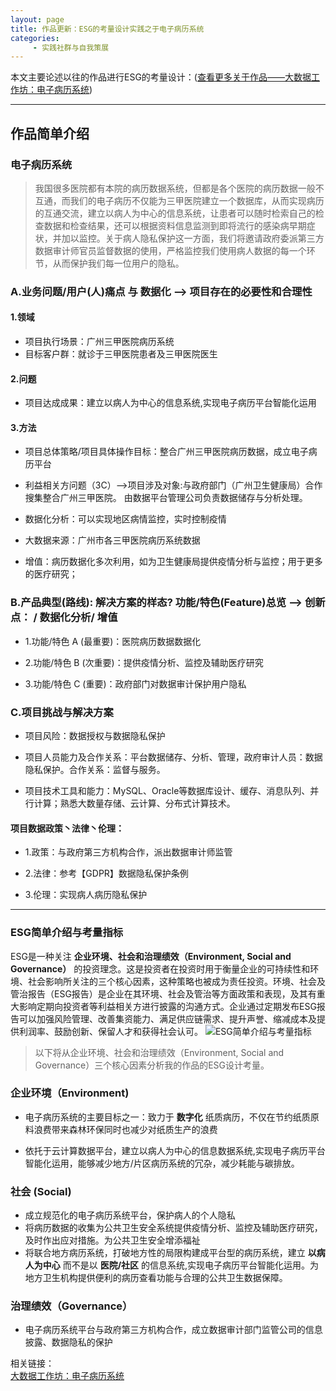 ```yaml
---
layout: page
title: 作品更新：ESG的考量设计实践之于电子病历系统
categories:
     - 实践社群与自我策展
---
```


本文主要论述以往的作品进行ESG的考量设计：([查看更多关于作品——大数据工作坊：电子病历系统](https://gitee.com/he1mo/Big-data))

---
## 作品简单介绍
### 电子病历系统
> 我国很多医院都有本院的病历数据系统，但都是各个医院的病历数据一般不互通，而我们的电子病历不仅能为三甲医院建立一个数据库，从而实现病历的互通交流，建立以病人为中心的信息系统，让患者可以随时检索自己的检查数据和检查结果，还可以根据资料信息监测到即将流行的感染病早期症状，并加以监控。关于病人隐私保护这一方面，我们将邀请政府委派第三方数据审计师官员监督数据的使用，严格监控我们使用病人数据的每一个环节，从而保护我们每一位用户的隐私。

### A.业务问题/用户(人)痛点 与 数据化 --> 项目存在的必要性和合理性

#### 1.领域 
- 项目执行场景：广州三甲医院病历系统
- 目标客户群：就诊于三甲医院患者及三甲医院医生

#### 2.问题
- 项目达成成果：建立以病人为中心的信息系统,实现电子病历平台智能化运用

#### 3.方法  
- 项目总体策略/项目具体操作目标：整合广州三甲医院病历数据，成立电子病历平台

- 利益相关方问题（3C）-->项目涉及对象:与政府部门（广州卫生健康局）合作搜集整合广州三甲医院。
由数据平台管理公司负责数据储存与分析处理。

- 数据化分析：可以实现地区病情监控，实时控制疫情

- 大数据来源：广州市各三甲医院病历系统数据    

- 增值：病历数据化多次利用，如为卫生健康局提供疫情分析与监控；用于更多的医疗研究；


### B.产品典型(路线): 解决方案的样态?   功能/特色(Feature)总览 --> 创新点： / 数据化分析/ 增值
- 1.功能/特色 A (最重要)：医院病历数据数据化

- 2.功能/特色 B (次重要)：提供疫情分析、监控及辅助医疗研究

- 3.功能/特色 C (重要)：政府部门对数据审计保护用户隐私



### C.项目挑战与解决方案

- 项目风险：数据授权与数据隐私保护    

- 项目人员能力及合作关系：平台数据储存、分析、管理，政府审计人员：数据隐私保护。合作关系：监督与服务。

- 项目技术工具和能力：MySQL、Oracle等数据库设计、缓存、消息队列、并行计算；熟悉大数量存储、云计算、分布式计算技术。



#### 项目数据政策丶法律丶伦理：

- 1.政策：与政府第三方机构合作，派出数据审计师监管

- 2.法律：参考【GDPR】数据隐私保护条例

- 3.伦理：实现病人病历隐私保护


----

### ESG简单介绍与考量指标
ESG是一种关注 **企业环境、社会和治理绩效（Environment, Social and Governance）** 的投资理念。这是投资者在投资时用于衡量企业的可持续性和环境、社会影响所关注的三个核心因素，这种策略也被成为责任投资。环境、社会及管治报告（ESG报告）是企业在其环境、社会及管治等方面政策和表现，及其有重大影响定期向投资者等利益相关方进行披露的沟通方式。企业通过定期发布ESG报告可以加强风险管理、改善集资能力、满足供应链需求、提升声誉、缩减成本及提供利润率、鼓励创新、保留人才和获得社会认可。
![ESG简单介绍与考量指标](https://pic4.zhimg.com/80/v2-9c310a5ef0b54a2d323b602df6bf4046_720w.jpg?source=1940ef5c "ESG简单介绍与考量指标")

>以下将从企业环境、社会和治理绩效（Environment, Social and Governance）三个核心因素分析我的作品的ESG设计考量。

### 企业环境（Environment)
* 电子病历系统的主要目标之一：致力于 **数字化** 纸质病历，不仅在节约纸质原料浪费带来森林环保同时也减少对纸质生产的浪费

* 依托于云计算数据平台，建立以病人为中心的信息数据系统,实现电子病历平台智能化运用，能够减少地方/片区病历系统的冗杂，减少耗能与碳排放。

### 社会 (Social)
* 成立规范化的电子病历系统平台，保护病人的个人隐私
* 将病历数据的收集为公共卫生安全系统提供疫情分析、监控及辅助医疗研究，及时作出应对措施。为公共卫生安全增添福祉  
* 将联合地方病历系统，打破地方性的局限构建成平台型的病历系统，建立 **以病人为中心** 而不是以 **医院/社区** 的信息系统,实现电子病历平台智能化运用。为地方卫生机构提供便利的病历查看功能与合理的公共卫生数据保障。

### 治理绩效（Governance）
* 电子病历系统平台与政府第三方机构合作，成立数据审计部门监管公司的信息披露、数据隐私的保护  

相关链接：  
[大数据工作坊：电子病历系统](https://gitee.com/he1mo/Big-data)  
